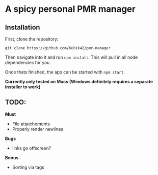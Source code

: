 # A spicy personal PMR manager

## Installation

First, clone the repository:

`git clone https://github.com/Kubik42/pmr-manager`

Then navigate into it and run `npm install`. This will pull in all node dependencies for you. 

Once thats finished, the app can be started with `npm start`.

**Currently only tested on Macs (Windows definitely requires a separate installer to work)**

## TODO:

**Must**
- File attatchements
- Properly render newlines

**Bugs**
- links go offscreen?

**Bonus**
- Sorting via tags
